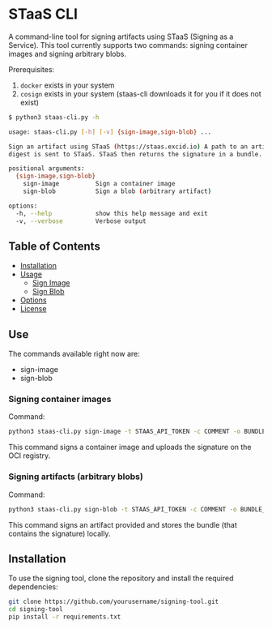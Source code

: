 # STaaS CLI

A command-line tool for signing artifacts using STaaS (Signing as a Service). This tool currently supports two commands: signing container images and signing arbitrary blobs.

Prerequisites: 
1. `docker` exists in your system
2. `cosign` exists in your system (staas-cli downloads it for you if it does not exist)  

```sh
$ python3 staas-cli.py -h

usage: staas-cli.py [-h] [-v] {sign-image,sign-blob} ...

Sign an artifact using STaaS (https://staas.excid.io) A path to an artifact is provided, and its
digest is sent to STaaS. STaaS then returns the signature in a bundle.

positional arguments:
  {sign-image,sign-blob}
    sign-image          Sign a container image
    sign-blob           Sign a blob (arbitrary artifact)

options:
  -h, --help            show this help message and exit
  -v, --verbose         Verbose output
```

## Table of Contents

- [Installation](#installation)
- [Usage](#usage)
  - [Sign Image](#sign-image)
  - [Sign Blob](#sign-blob)
- [Options](#options)
- [License](#license)

## Use

The commands available right now are:
- sign-image
- sign-blob

### Signing container images

Command:

```sh
python3 staas-cli.py sign-image -t STAAS_API_TOKEN -c COMMENT -o BUNDLE_OUTPUT_FILE IMAGE
```
This command signs a container image and uploads the signature on the OCI registry.

### Signing artifacts (arbitrary blobs)

Command:

```sh
python3 staas-cli.py sign-blob -t STAAS_API_TOKEN -c COMMENT -o BUNDLE_OUTPUT_FILE PATH_TO_ARTIFACT
```
This command signs an artifact provided and stores the bundle (that contains the signature) locally.

## Installation

To use the signing tool, clone the repository and install the required dependencies:

```bash
git clone https://github.com/yourusername/signing-tool.git
cd signing-tool
pip install -r requirements.txt
